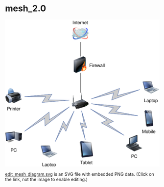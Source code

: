 # mesh_2.0

![Self-editing Diagram](https://github.com/AlverGant/mesh_2.0/blob/master/Mesh%202.0.svg)

<a href="https://www.draw.io/?lightbox=1&highlight=0000ff&edit=_blank&layers=1&nav=1&title=Mesh%202.0#Uhttps%3A%2F%2Fraw.githubusercontent.com%2FAlverGant%2Fmesh_2.0%2Fmaster%2FMesh%25202.0" target="_blank">edit_mesh_diagram.svg</a> is an SVG file with embedded PNG data. (Click on the link, not the image to enable editing.)
